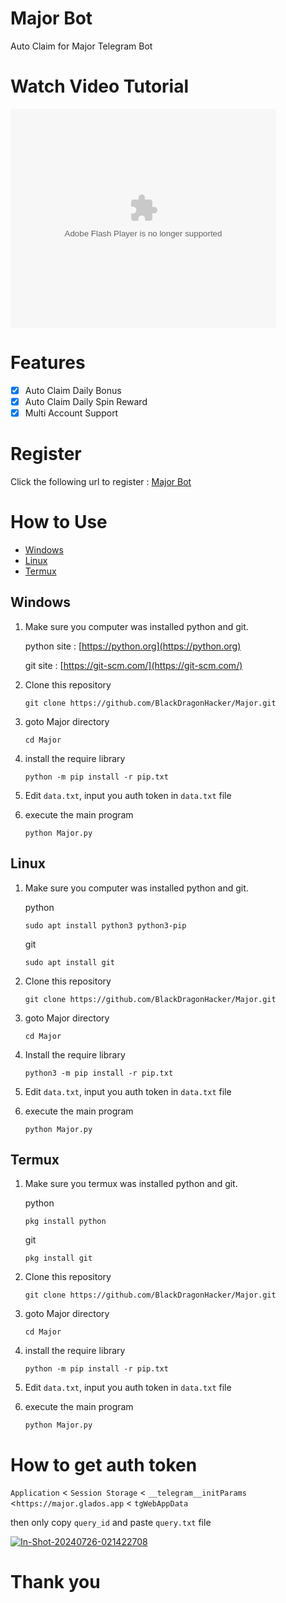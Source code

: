 
# Major Bot

Auto Claim for Major Telegram Bot

# Watch Video Tutorial 
<object width="425" height="350">
  <param name="movie" value="https://youtu.be/6ZPwzPVNArU" />
  <param name="wmode" value="transparent" />
  <embed src="http://www.youtube.com/user/wwwLoveWatercom?v=BTRN1YETpyg"
         type="application/x-shockwave-flash"
         wmode="transparent" width="425" height="350" />
</object>

# Features

- [x] Auto Claim Daily Bonus
- [x] Auto Claim Daily Spin Reward
- [x] Multi Account Support

# Register

Click the following url to register : [Major Bot](https://t.me/major/start?startapp=2210217271-5496274031)

# How to Use
- [Windows](#windows)
- [Linux](#linux)
- [Termux](#termux)
## Windows 

1. Make sure you computer was installed python and git.
   
   python site : [https://python.org](https://python.org)
   
   git site : [https://git-scm.com/](https://git-scm.com/)

2. Clone this repository
   ```shell
   git clone https://github.com/BlackDragonHacker/Major.git
   ```

3. goto Major directory
   ```
   cd Major
   ```

4. install the require library
   ```
   python -m pip install -r pip.txt
   ```

5. Edit `data.txt`, input you auth token in `data.txt` file

6. execute the main program 
   ```
   python Major.py
   ```

## Linux

1. Make sure you computer was installed python and git.
   
   python
   ```shell
   sudo apt install python3 python3-pip
   ```
   git
   ```shell
   sudo apt install git
   ```

2. Clone this repository
   
   ```shell
   git clone https://github.com/BlackDragonHacker/Major.git
   ```

3. goto Major directory

   ```shell
   cd Major
   ```

4. Install the require library
   
   ```
   python3 -m pip install -r pip.txt
   ```

5. Edit `data.txt`, input you auth token in `data.txt` file

6. execute the main program 
   ```
   python Major.py
   ```

## Termux

1. Make sure you termux was installed python and git.
   
   python
   ```
   pkg install python
   ```

   git
   ```
   pkg install git
   ```

2. Clone this repository
   ```shell
   git clone https://github.com/BlackDragonHacker/Major.git
   ```

3. goto Major directory
   ```
   cd Major
   ```

4. install the require library
   ```
   python -m pip install -r pip.txt
   ```

5. Edit `data.txt`, input you auth token in `data.txt` file

6. execute the main program 
   ```
   python Major.py
   ```


# How to get auth token

`Application` < `Session Storage` < `__telegram__initParams` <`https://major.glados.app` < `tgWebAppData`

then only copy `query_id` and  paste `query.txt` file

<a href="https://ibb.co/HVxHj7k"><img src="https://i.ibb.co/yXYQr0b/In-Shot-20240726-021422708.jpg" alt="In-Shot-20240726-021422708" border="0"></a>

# Thank you
